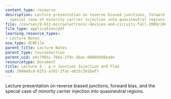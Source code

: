 ```yaml
---
content_type: resource
description: Lecture presentation on reverse biased junctions, forward bias, and the
  special case of minority carrier injection into quasineutral regions.
file: /courses/6-012-microelectronic-devices-and-circuits-fall-2009/2609ddcd6251a7d22face815c591baf7_MIT6_012F09_lec05.pdf
file_type: application/pdf
learning_resource_types:
- Lecture Notes
ocw_type: OCWFile
parent_title: Lecture Notes
parent_type: CourseSection
parent_uid: e4c7985c-766a-2f9c-5bac-08869dd8bade
resourcetype: Document
title: Lecture 5 - p-n Junction Injection and Flow
uid: 2609ddcd-6251-a7d2-2fac-e815c591baf7
---
```

Lecture presentation on reverse biased junctions, forward bias, and the special case of minority carrier injection into quasineutral regions.

